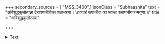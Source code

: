 +++
secondary_sources = [ "MSS_3400",]
jsonClass = "Subhaashita"
text = "अविशुद्धकुलोत्पन्ना देहार्पणजीविका शठाचरणा।  \nक्वाहं रूपाजीवा क्व भवन्तः श्लाघनीयजन्मगुणाः॥"
title = "अविशुद्धकुलोत्पन्ना"

+++

<details><summary>Text</summary>

अविशुद्धकुलोत्पन्ना देहार्पणजीविका शठाचरणा।  
क्वाहं रूपाजीवा क्व भवन्तः श्लाघनीयजन्मगुणाः॥
</details>
